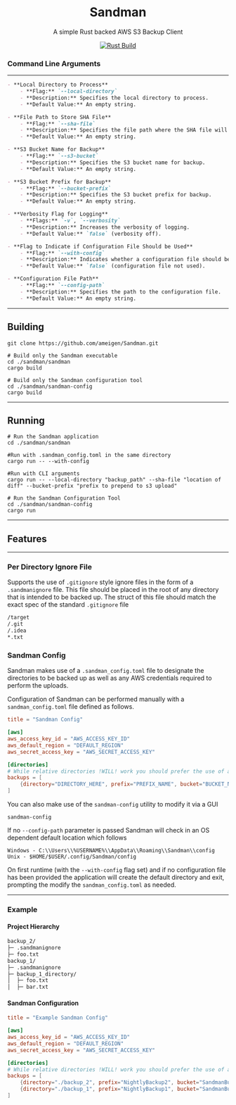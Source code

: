 <div align="center">

# Sandman
A simple Rust backed AWS S3 Backup Client

[![Rust Build](https://github.com/ameigen/Sandman/actions/workflows/rust.yml/badge.svg)](https://github.com/ameigen/Sandman/actions/workflows/rust.yml)
</div>

<div align="left">

### Command Line Arguments

----
```markdown
- **Local Directory to Process**
    - **Flag:** `--local-directory`
    - **Description:** Specifies the local directory to process.
    - **Default Value:** An empty string.

- **File Path to Store SHA File**
    - **Flag:** `--sha-file`
    - **Description:** Specifies the file path where the SHA file will be stored.
    - **Default Value:** An empty string.

- **S3 Bucket Name for Backup**
    - **Flag:** `--s3-bucket`
    - **Description:** Specifies the S3 bucket name for backup.
    - **Default Value:** An empty string.

- **S3 Bucket Prefix for Backup**
    - **Flag:** `--bucket-prefix`
    - **Description:** Specifies the S3 bucket prefix for backup.
    - **Default Value:** An empty string.

- **Verbosity Flag for Logging**
    - **Flags:** `-v`, `--verbosity`
    - **Description:** Increases the verbosity of logging.
    - **Default Value:** `false` (verbosity off).

- **Flag to Indicate if Configuration File Should be Used**
    - **Flag:** `--with-config`
    - **Description:** Indicates whether a configuration file should be used.
    - **Default Value:** `false` (configuration file not used).

- **Configuration File Path**
    - **Flag:** `--config-path`
    - **Description:** Specifies the path to the configuration file.
    - **Default Value:** An empty string.
```
---
## Building

```shell
git clone https://github.com/ameigen/Sandman.git

# Build only the Sandman executable
cd ./sandman/sandman
cargo build

# Build only the Sandman configuration tool
cd ./sandman/sandman-config
cargo build
```


---
## Running

```shell
# Run the Sandman application
cd ./sandman/sandman

#Run with .sandman_config.toml in the same directory
cargo run -- --with-config

#Run with CLI arguments
cargo run -- --local-directory "backup_path" --sha-file "location of diff" --bucket-prefix "prefix to prepend to s3 upload"

# Run the Sandman Configuration Tool
cd ./sandman/sandman-config
cargo run
```
---
## Features

---

### Per Directory Ignore File

Supports the use of `.gitignore` style ignore files in the form of a `.sandmanignore` file. This file should be placed
in the root of any directory that is intended to be backed up. The struct of this file should match the exact spec of
the standard `.gitignore` file

```markdown
/target
/.git
/.idea
*.txt
```

### Sandman Config

Sandman makes use of a `.sandman_config.toml` file to designate the directories to be backed up as well as any AWS
credentials required to perform the uploads.

Configuration of Sandman can be performed manually with a `sandman_config.toml` file defined as follows.


```toml
title = "Sandman Config"

[aws]
aws_access_key_id = "AWS_ACCESS_KEY_ID"
aws_default_region = "DEFAULT_REGION"
aws_secret_access_key = "AWS_SECRET_ACCESS_KEY"

[directories]
# While relative directories !WILL! work you should prefer the use of absolute directories
backups = [
    {directory="DIRECTORY_HERE", prefix="PREFIX_NAME", bucket="BUCKET_NAME"},
]

```

You can also make use of the `sandman-config` utility to modify it via a GUI
```shell
sandman-config
```
If no `--config-path` parameter is passed Sandman will check in an OS dependent default location which follows
```
Windows - C:\\Users\\%USERNAME%\\AppData\\Roaming\\Sandman\\config
Unix - $HOME/$USER/.config/Sandman/config
```

On first runtime (with the `--with-config` flag set) and if no configuration file has been provided the application will create the default directory and
exit, prompting the modify the `sandman_config.toml` as needed.

---
</div>

### Example

#### Project Hierarchy
```markdown
backup_2/
├─ .sandmanignore
├─ foo.txt
backup_1/
├─ .sandmanignore
├─ backup_1_directory/
│  ├─ foo.txt
│  ├─ bar.txt
```

#### Sandman Configuration
```toml
title = "Example Sandman Config"

[aws]
aws_access_key_id = "AWS_ACCESS_KEY_ID"
aws_default_region = "DEFAULT_REGION"
aws_secret_access_key = "AWS_SECRET_ACCESS_KEY"

[directories]
# While relative directories !WILL! work you should prefer the use of absolute directories
backups = [
    {directory="./backup_2", prefix="NightlyBackup2", bucket="SandmanBucket"},
    {directory="./backup_1", prefix="NightlyBackup1", bucket="SandmanBucket"}
]
```